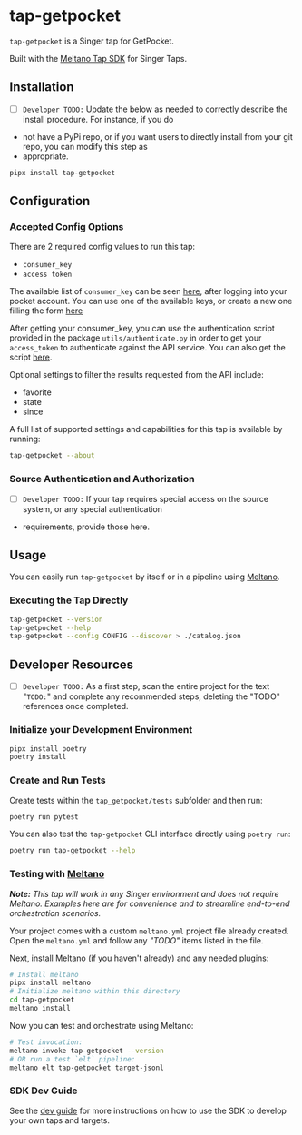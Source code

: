 # tap-getpocket

`tap-getpocket` is a Singer tap for GetPocket.

Built with the [Meltano Tap SDK](https://sdk.meltano.com) for Singer Taps.

## Installation

- [ ] `Developer TODO:` Update the below as needed to correctly describe the install procedure. For instance, if you do 
- not have a PyPi repo, or if you want users to directly install from your git repo, you can modify this step as 
- appropriate.

```bash
pipx install tap-getpocket
```

## Configuration

### Accepted Config Options

There are 2 required config values to run this tap:
* `consumer_key`
* `access token`

The available list of `consumer_key` can be seen [here](https://getpocket.com/developer/apps/), after logging into your 
pocket account. You can use one of the available keys, or create a new one filling the form 
[here](https://getpocket.com/developer/apps/new/)

After getting your consumer_key, you can use the authentication script provided in the package `utils/authenticate.py`
in order to get your `access_token` to authenticate against the API service. You can also get the script 
[here](https://github.com/evelte/tap-getpocket/blob/master/utils/authenticate.py).

Optional settings to filter the results requested from the API include:
* favorite
* state
* since

A full list of supported settings and capabilities for this
tap is available by running:

```bash
tap-getpocket --about
```

### Source Authentication and Authorization

- [ ] `Developer TODO:` If your tap requires special access on the source system, or any special authentication 
- requirements, provide those here.

## Usage

You can easily run `tap-getpocket` by itself or in a pipeline using [Meltano](https://meltano.com/).

### Executing the Tap Directly

```bash
tap-getpocket --version
tap-getpocket --help
tap-getpocket --config CONFIG --discover > ./catalog.json
```

## Developer Resources

- [ ] `Developer TODO:` As a first step, scan the entire project for the text "`TODO:`" and complete any recommended steps, deleting the "TODO" references once completed.

### Initialize your Development Environment

```bash
pipx install poetry
poetry install
```

### Create and Run Tests

Create tests within the `tap_getpocket/tests` subfolder and
  then run:

```bash
poetry run pytest
```

You can also test the `tap-getpocket` CLI interface directly using `poetry run`:

```bash
poetry run tap-getpocket --help
```

### Testing with [Meltano](https://www.meltano.com)

_**Note:** This tap will work in any Singer environment and does not require Meltano.
Examples here are for convenience and to streamline end-to-end orchestration scenarios._

Your project comes with a custom `meltano.yml` project file already created. Open the `meltano.yml` and follow any _"TODO"_ items listed in
the file.

Next, install Meltano (if you haven't already) and any needed plugins:

```bash
# Install meltano
pipx install meltano
# Initialize meltano within this directory
cd tap-getpocket
meltano install
```

Now you can test and orchestrate using Meltano:

```bash
# Test invocation:
meltano invoke tap-getpocket --version
# OR run a test `elt` pipeline:
meltano elt tap-getpocket target-jsonl
```

### SDK Dev Guide

See the [dev guide](https://sdk.meltano.com/en/latest/dev_guide.html) for more instructions on how to use the SDK to 
develop your own taps and targets.
